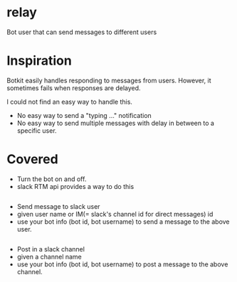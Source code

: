 # relay
Bot user that can send messages to different users

# Inspiration
Botkit easily handles responding to messages from users. However, it sometimes fails when responses are delayed.

I could not find an easy way to handle this.
* No easy way to send a "typing ..." notification
* No easy way to send multiple messages with delay in between to a specific user.

# Covered
* Turn the bot on and off.
 * slack RTM api provides a way to do this
```javascript

```
 
* Send message to slack user
 * given user name or IM(= slack's channel id for direct messages) id
 * use your bot info (bot id, bot username) to send a message to the above user.
```javascript

```

* Post in a slack channel
 * given a channel name 
 * use your bot info (bot id, bot username) to post a message to the above channel.
```javascript

```
 
 
